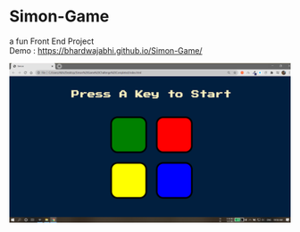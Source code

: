 # Simon-Game
a fun Front End Project <br>
Demo : https://bhardwajabhi.github.io/Simon-Game/

<img src="project_screenshot.png">
